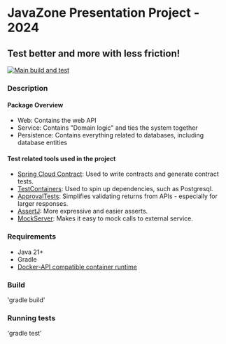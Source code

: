 # JavaZone Presentation Project - 2024

## Test better and more with less friction!

[![Main build and test](https://github.com/atomfinger/JavaZone-2024/actions/workflows/gradle.yml/badge.svg)](https://github.com/atomfinger/JavaZone-2024/actions/workflows/gradle.yml)

### Description

#### Package Overview

- Web: Contains the web API
- Service: Contains "Domain logic" and ties the system together
- Persistence: Contains everything related to databases, including database entities

#### Test related tools used in the project

- [Spring Cloud Contract](https://spring.io/projects/spring-cloud-contract): Used to write contracts and generate
  contract tests.
- [TestContainers](https://testcontainers.com/): Used to spin up dependencies, such as Postgresql.
- [ApprovalTests](https://approvaltests.com/): Simplifies validating returns from APIs - especially for larger responses.
- [AssertJ](https://assertj.github.io/doc/): More expressive and easier asserts.
- [MockServer](https://mock-server.com/): Makes it easy to mock calls to external service.


### Requirements

- Java 21+
- Gradle
- [Docker-API compatible container runtime](https://java.testcontainers.org/supported_docker_environment/)

### Build

'gradle build'

### Running tests

'gradle test'

